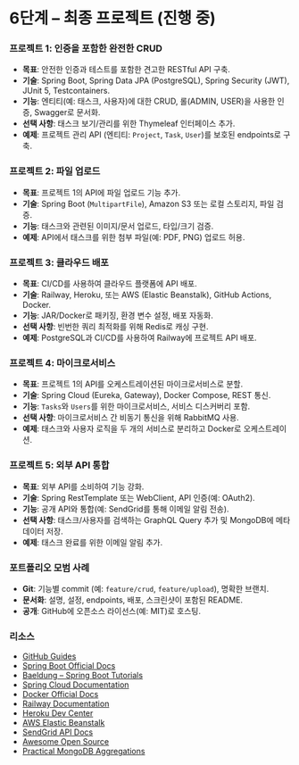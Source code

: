 # 6단계 – 최종 프로젝트 (진행 중)

### 프로젝트 1: 인증을 포함한 완전한 CRUD
- **목표**: 안전한 인증과 테스트를 포함한 견고한 RESTful API 구축.  
- **기술**: Spring Boot, Spring Data JPA (PostgreSQL), Spring Security (JWT), JUnit 5, Testcontainers.  
- **기능**: 엔티티(예: 태스크, 사용자)에 대한 CRUD, 롤(ADMIN, USER)을 사용한 인증, Swagger로 문서화.  
- **선택 사항**: 태스크 보기/관리를 위한 Thymeleaf 인터페이스 추가.  
- **예제**: 프로젝트 관리 API (엔티티: `Project`, `Task`, `User`)를 보호된 endpoints로 구축.  

### 프로젝트 2: 파일 업로드
- **목표**: 프로젝트 1의 API에 파일 업로드 기능 추가.  
- **기술**: Spring Boot (`MultipartFile`), Amazon S3 또는 로컬 스토리지, 파일 검증.  
- **기능**: 태스크와 관련된 이미지/문서 업로드, 타입/크기 검증.  
- **예제**: API에서 태스크를 위한 첨부 파일(예: PDF, PNG) 업로드 허용.  

### 프로젝트 3: 클라우드 배포
- **목표**: CI/CD를 사용하여 클라우드 플랫폼에 API 배포.  
- **기술**: Railway, Heroku, 또는 AWS (Elastic Beanstalk), GitHub Actions, Docker.  
- **기능**: JAR/Docker로 패키징, 환경 변수 설정, 배포 자동화.  
- **선택 사항**: 빈번한 쿼리 최적화를 위해 Redis로 캐싱 구현.  
- **예제**: PostgreSQL과 CI/CD를 사용하여 Railway에 프로젝트 API 배포.  

### 프로젝트 4: 마이크로서비스
- **목표**: 프로젝트 1의 API를 오케스트레이션된 마이크로서비스로 분할.  
- **기술**: Spring Cloud (Eureka, Gateway), Docker Compose, REST 통신.  
- **기능**: `Tasks`와 `Users`를 위한 마이크로서비스, 서비스 디스커버리 포함.  
- **선택 사항**: 마이크로서비스 간 비동기 통신을 위해 RabbitMQ 사용.  
- **예제**: 태스크와 사용자 로직을 두 개의 서비스로 분리하고 Docker로 오케스트레이션.  

### 프로젝트 5: 외부 API 통합
- **목표**: 외부 API를 소비하여 기능 강화.  
- **기술**: Spring RestTemplate 또는 WebClient, API 인증(예: OAuth2).  
- **기능**: 공개 API와 통합(예: SendGrid를 통해 이메일 알림 전송).  
- **선택 사항**: 태스크/사용자를 검색하는 GraphQL Query 추가 및 MongoDB에 메타데이터 저장.  
- **예제**: 태스크 완료를 위한 이메일 알림 추가.  

### 포트폴리오 모범 사례
- **Git**: 기능별 commit (예: `feature/crud`, `feature/upload`), 명확한 브랜치.  
- **문서화**: 설명, 설정, endpoints, 배포, 스크린샷이 포함된 README.  
- **공개**: GitHub에 오픈소스 라이선스(예: MIT)로 호스팅.  

### 리소스
- [GitHub Guides](https://guides.github.com)  
- [Spring Boot Official Docs](https://spring.io/projects/spring-boot)  
- [Baeldung – Spring Boot Tutorials](https://www.baeldung.com)  
- [Spring Cloud Documentation](https://spring.io/projects/spring-cloud)  
- [Docker Official Docs](https://docs.docker.com)  
- [Railway Documentation](https://docs.railway.app)  
- [Heroku Dev Center](https://devcenter.heroku.com)  
- [AWS Elastic Beanstalk](https://docs.aws.amazon.com/elasticbeanstalk)  
- [SendGrid API Docs](https://docs.sendgrid.com)  
- [Awesome Open Source](https://awesomeopensource.com)  
- [Practical MongoDB Aggregations](https://university.mongodb.com/courses/MongoDB-Aggregations)